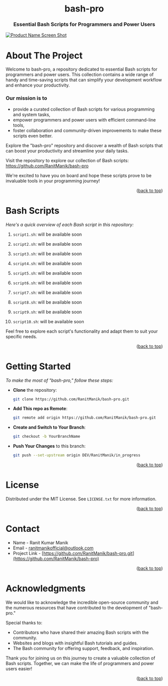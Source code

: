 <a name="readme-top"></a>
<div align="center">

   # bash-pro   
   
   ### Essential Bash Scripts for Programmers and Power Users
   
</div>

[![Product Name Screen Shot][product-screenshot]](https://github.com/RanitManik/bash-pro)

# About The Project

Welcome to bash-pro, a repository dedicated to essential Bash scripts for programmers and power users. This collection contains a wide range of handy and time-saving scripts that can simplify your development workflow and enhance your productivity.

### Our mission is to

- provide a curated collection of Bash scripts for various programming and system tasks,
- empower programmers and power users with efficient command-line tools,
- foster collaboration and community-driven improvements to make these scripts even better.

Explore the "bash-pro" repository and discover a wealth of Bash scripts that can boost your productivity and streamline your daily tasks.

Visit the repository to explore our collection of Bash scripts: https://github.com/RanitManik/bash-pro

We're excited to have you on board and hope these scripts prove to be invaluable tools in your programming journey!

<p align="right">(<a href="#readme-top">back to top</a>)</p>

# Bash Scripts

_Here's a quick overview of each Bash script in this repository:_

1. `script1.sh`: will be available soon

2. `script2.sh`: will be available soon

3. `script3.sh`: will be available soon

4. `script4.sh`: will be available soon

5. `script5.sh`: will be available soon

6. `script6.sh`: will be available soon

7. `script7.sh`: will be available soon

8. `script8.sh`: will be available soon

9. `script9.sh`: will be available soon

10. `script10.sh`: will be available soon

Feel free to explore each script's functionality and adapt them to suit your specific needs.

<p align="right">(<a href="#readme-top">back to top</a>)</p>

# Getting Started

_To make the most of "bash-pro," follow these steps:_

- **Clone** the repository:

   ```bash
   git clone https://github.com/RanitManik/bash-pro.git

- **Add This repo as Remote**:

   ```bash
   git remote add origin https://github.com/RanitManik/bash-pro.git

- **Create and Switch to Your Branch**:

   ```bash
   git checkout -b YourBranchName

- **Push Your Changes** to this branch:

   ```bash
   git push --set-upstream origin DEV/RanitManik/in_progress
<p align="right">(<a href="#readme-top">back to top</a>)</p>

# License

Distributed under the MIT License. See `LICENSE.txt` for more information.

<p align="right">(<a href="#readme-top">back to top</a>)</p>

<!-- CONTACT -->

# Contact

- Name - Ranit Kumar Manik
- Email - ranitmanikofficial@outlook.com
- Project Link - [https://github.com/RanitManik/bash-pro.git](https://github.com/RanitManik/bash-pro)

<p align="right">(<a href="#readme-top">back to top</a>)</p>

<!-- ACKNOWLEDGMENTS -->

# Acknowledgments

We would like to acknowledge the incredible open-source community and the numerous resources that have contributed to the development of "bash-pro."

Special thanks to:

- Contributors who have shared their amazing Bash scripts with the community.
- Websites and blogs with insightful Bash tutorials and guides.
- The Bash community for offering support, feedback, and inspiration.

Thank you for joining us on this journey to create a valuable collection of Bash scripts. Together, we can make the life of programmers and power users easier!

<p align="right">(<a href="#readme-top">back to top</a>)</p>

[product-screenshot]: bg.png
